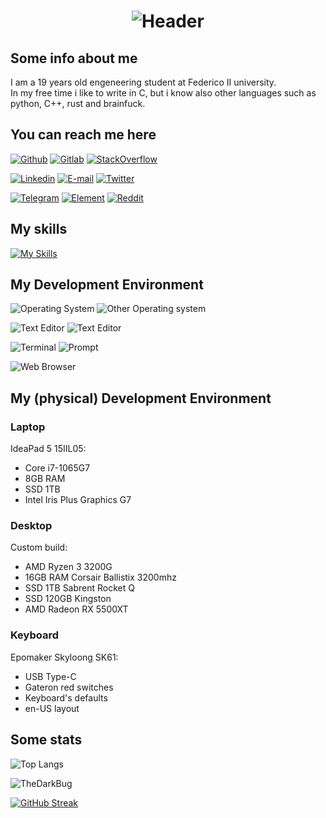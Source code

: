 # <p align="center">![Header](https://raw.githubusercontent.com/TheDarkBug/TheDarkBug/main/header.svg?sanitize=true)</p>

## Some info about me

I am a 19<!-- <script type="text/javascript"> document.writeln(Math.trunc(((new Date().getTime() / 1000) - 1038006000) / 31709800)); </script> --> years old engeneering student at Federico II university.\
In my free time i like to write in C, but i know also other languages such as python, C++, rust and brainfuck.

## You can reach me here

[![Github](https://img.shields.io/badge/GitHub-100000?style=for-the-badge&logo=github&logoColor=white)](https://github.com/TheDarkBug)
[![Gitlab](https://img.shields.io/badge/GitLab-330F63?style=for-the-badge&logo=gitlab&logoColor=white)](https://gitlab.com/TheDarkBug)
[![StackOverflow](https://img.shields.io/badge/Stack_Overflow-FE7A16?style=for-the-badge&logo=stack-overflow&logoColor=white)](https://stackoverflow.com/users/13943366/adriano-oliviero?tab=profile)
<!-- [XDA Developers](https://img.shields.io/badge/xda%20developers-2DAAE9?style=for-the-badge&logo=xda-developers&logoColor=white) -->

[![Linkedin](https://img.shields.io/badge/LinkedIn-0077B5?style=for-the-badge&logo=linkedin&logoColor=white)](https://www.linkedin.com/in/adriano-oliviero-2753a11b1/)
[![E-mail](https://img.shields.io/badge/Gmail-D14836?style=for-the-badge&logo=gmail&logoColor=white)](adrianoliviero23@gmail.com)
[![Twitter](https://img.shields.io/badge/Twitter-1DA1F2?style=for-the-badge&logo=twitter&logoColor=white)](https://twitter.com/a_oliviero_)

[![Telegram](https://img.shields.io/badge/Telegram-2CA5E0?style=for-the-badge&logo=telegram&logoColor=white)](https://t.me/TheDarkBug)
[![Element](https://img.shields.io/badge/Element-0DBD8B?style=for-the-badge&logo=element&logoColor=white)](https://element.io/matrix-services?utm_source=element-web&utm_medium=web)
[![Reddit](https://img.shields.io/badge/Reddit-FF4500?style=for-the-badge&logo=reddit&logoColor=white)](https://reddit.com/u/TheDarkBug)

## My skills

[![My Skills](https://skillicons.dev/icons?i=c,cpp,rust,py,latex,git,linux,md,regex,wasm,androidstudio,docker,gtk,neovim)](https://skillicons.dev)

## My Development Environment

![Operating System](https://img.shields.io/badge/Arch_Linux-1793D1?style=for-the-badge&logo=arch-linux&logoColor=white)
![Other Operating system](https://img.shields.io/badge/Windows-0078D6?style=for-the-badge&logo=windows&logoColor=white)

![Text Editor](https://img.shields.io/badge/NeoVim-%2357A143.svg?&style=for-the-badge&logo=neovim&logoColor=white)
![Text Editor](https://img.shields.io/badge/Visual_Studio_Code-0078D4?style=for-the-badge&logo=visual%20studio%20code&logoColor=white)

![Terminal](https://img.shields.io/badge/alacritty-F46D01?style=for-the-badge&logo=alacritty&logoColor=white)
![Prompt](https://img.shields.io/badge/starship-DD0B78?style=for-the-badge&logo=starship&logoColor=white)

![Web Browser](https://img.shields.io/badge/Firefox_Browser-FF7139?style=for-the-badge&logo=Firefox-Browser&logoColor=white)

## My (physical) Development Environment

### Laptop

IdeaPad 5 15IIL05:

- Core i7-1065G7
- 8GB RAM
- SSD 1TB
- Intel Iris Plus Graphics G7

### Desktop

Custom build:

- AMD Ryzen 3 3200G
- 16GB RAM Corsair Ballistix 3200mhz
- SSD 1TB Sabrent Rocket Q
- SSD 120GB Kingston
- AMD Radeon RX 5500XT

### Keyboard

Epomaker Skyloong SK61:

- USB Type-C
- Gateron red switches
- Keyboard's defaults
- en-US layout

## Some stats

![Top Langs](https://github-readme-stats.vercel.app/api/top-langs/?username=TheDarkBug&count_private=true&langs_count=80&theme=gruvbox&layout=compact)

![TheDarkBug](https://github-readme-stats.vercel.app/api?username=TheDarkBug&show_icons=true&count_private=true&locale=en&include_all_commits=true&theme=gruvbox&layout=compact)

[![GitHub Streak](https://github-readme-streak-stats.herokuapp.com/?user=TheDarkBug&theme=gruvbox)](https://git.io/streak-stats)
